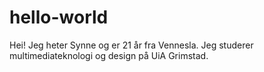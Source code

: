 # hello-world

Hei! 
Jeg heter Synne og er 21 år fra Vennesla. 
Jeg studerer multimediateknologi og design på UiA Grimstad.
